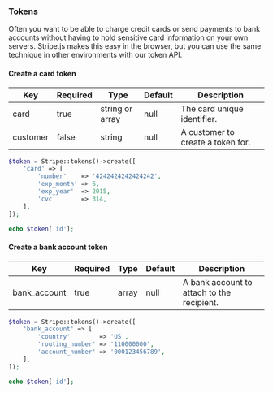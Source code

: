 ### Tokens

Often you want to be able to charge credit cards or send payments to bank accounts without having to hold sensitive card information on your own servers. Stripe.js makes this easy in the browser, but you can use the same technique in other environments with our token API.

#### Create a card token

Key      | Required | Type            | Default | Description
-------- | -------- | --------------- | ------- | ------------------------------
card     | true     | string or array | null    | The card unique identifier.
customer | false    | string          | null    | A customer to create a token for.

```php
$token = Stripe::tokens()->create([
	'card' => [
		'number'    => '4242424242424242',
		'exp_month' => 6,
		'exp_year'  => 2015,
		'cvc'       => 314,
	],
]);

echo $token['id'];
```

#### Create a bank account token

Key          | Required | Type  | Default | Description
------------ | -------- | ----- | ------- | ------------------------------------
bank_account | true     | array | null    | A bank account to attach to the recipient.

```php
$token = Stripe::tokens()->create([
	'bank_account' => [
		'country'        => 'US',
		'routing_number' => '110000000',
		'account_number' => '000123456789',
	],
]);

echo $token['id'];
```
